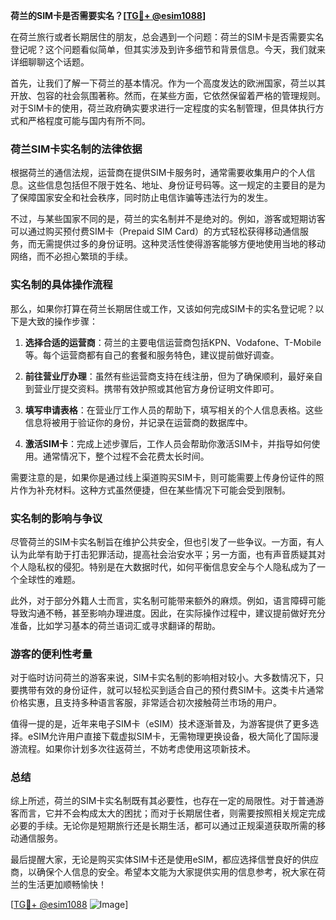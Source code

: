 **荷兰的SIM卡是否需要实名？[[TG💪+ @esim1088](https://t.me/s/esim1088)]**

在荷兰旅行或者长期居住的朋友，总会遇到一个问题：荷兰的SIM卡是否需要实名登记呢？这个问题看似简单，但其实涉及到许多细节和背景信息。今天，我们就来详细聊聊这个话题。

首先，让我们了解一下荷兰的基本情况。作为一个高度发达的欧洲国家，荷兰以其开放、包容的社会氛围著称。然而，在某些方面，它依然保留着严格的管理规则。对于SIM卡的使用，荷兰政府确实要求进行一定程度的实名制管理，但具体执行方式和严格程度可能与国内有所不同。

### 荷兰SIM卡实名制的法律依据

根据荷兰的通信法规，运营商在提供SIM卡服务时，通常需要收集用户的个人信息。这些信息包括但不限于姓名、地址、身份证号码等。这一规定的主要目的是为了保障国家安全和社会秩序，同时防止电信诈骗等违法行为的发生。

不过，与某些国家不同的是，荷兰的实名制并不是绝对的。例如，游客或短期访客可以通过购买预付费SIM卡（Prepaid SIM Card）的方式轻松获得移动通信服务，而无需提供过多的身份证明。这种灵活性使得游客能够方便地使用当地的移动网络，而不必担心繁琐的手续。

### 实名制的具体操作流程

那么，如果你打算在荷兰长期居住或工作，又该如何完成SIM卡的实名登记呢？以下是大致的操作步骤：

1. **选择合适的运营商**：荷兰的主要电信运营商包括KPN、Vodafone、T-Mobile等。每个运营商都有自己的套餐和服务特色，建议提前做好调查。
   
2. **前往营业厅办理**：虽然有些运营商支持在线注册，但为了确保顺利，最好亲自到营业厅提交资料。携带有效护照或其他官方身份证明文件即可。

3. **填写申请表格**：在营业厅工作人员的帮助下，填写相关的个人信息表格。这些信息将被用于验证你的身份，并记录在运营商的数据库中。

4. **激活SIM卡**：完成上述步骤后，工作人员会帮助你激活SIM卡，并指导如何使用。通常情况下，整个过程不会花费太长时间。

需要注意的是，如果你是通过线上渠道购买SIM卡，则可能需要上传身份证件的照片作为补充材料。这种方式虽然便捷，但在某些情况下可能会受到限制。

### 实名制的影响与争议

尽管荷兰的SIM卡实名制旨在维护公共安全，但也引发了一些争议。一方面，有人认为此举有助于打击犯罪活动，提高社会治安水平；另一方面，也有声音质疑其对个人隐私权的侵犯。特别是在大数据时代，如何平衡信息安全与个人隐私成为了一个全球性的难题。

此外，对于部分外籍人士而言，实名制可能带来额外的麻烦。例如，语言障碍可能导致沟通不畅，甚至影响办理进度。因此，在实际操作过程中，建议提前做好充分准备，比如学习基本的荷兰语词汇或寻求翻译的帮助。

### 游客的便利性考量

对于临时访问荷兰的游客来说，SIM卡实名制的影响相对较小。大多数情况下，只要携带有效的身份证件，就可以轻松买到适合自己的预付费SIM卡。这类卡片通常价格实惠，且支持多种语言客服，非常适合初次接触荷兰市场的用户。

值得一提的是，近年来电子SIM卡（eSIM）技术逐渐普及，为游客提供了更多选择。eSIM允许用户直接下载虚拟SIM卡，无需物理更换设备，极大简化了国际漫游流程。如果你计划多次往返荷兰，不妨考虑使用这项新技术。

### 总结

综上所述，荷兰的SIM卡实名制既有其必要性，也存在一定的局限性。对于普通游客而言，它并不会构成太大的困扰；而对于长期居住者，则需要按照相关规定完成必要的手续。无论你是短期旅行还是长期生活，都可以通过正规渠道获取所需的移动通信服务。

最后提醒大家，无论是购买实体SIM卡还是使用eSIM，都应选择信誉良好的供应商，以确保个人信息的安全。希望本文能为大家提供实用的信息参考，祝大家在荷兰的生活更加顺畅愉快！

[[TG💪+ @esim1088](https://t.me/s/esim1088) ![Image](https://i.postimg.cc/4NQfJmqS/Snipaste-2025-05-13-00-14-12.png)]